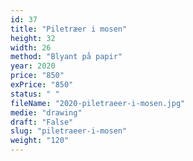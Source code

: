 ```yaml
---
id: 37
title: "Piletræer i mosen"
height: 32
width: 26
method: "Blyant på papir"
year: 2020
price: "850"
exPrice: "850"
status: " "
fileName: "2020-piletraeer-i-mosen.jpg"
medie: "drawing"
draft: "False"
slug: "piletraeer-i-mosen"
weight: "120"
---
```

